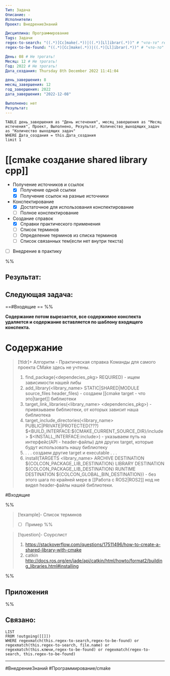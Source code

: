 ```yaml
---
Тип: Задача
Описание: -
Исполнители: 
Проект: ВнедрениеЗнаний

Дисциплина: Программирование
Tags: Задачи
regex-to-search: "((.*)[Cc]make(.*))|((.*)[Ll]ibrar(.*))" # "что-то" regex
regex-to-be-found: "((.*)[Cc]make(.*))|((.*)[Ll]ibrar(.*))" # "что-то" regex

День: 08 # Не трогать!
Месяц: 12 # Не трогать!
Год: 2022 # Не трогать!
Дата_создания: Thursday 8th December 2022 11:41:04

день_завершения: 8
месяц_завершения: 12
год_завершения: 2022
дата_завершения: "2022-12-08"

Выполнено: нет
Результат: 
---
```


```dataview
TABLE день_завершения as "День истечения", месяц_завершения as "Месяц истечения", Проект, Выполнено, Результат, Количество_выходящих_задач as "Количество выходящих задач"
WHERE Дата_создания = this.Дата_создания
limit 1
```
# [[cmake создание shared library cpp]]

- Получение источников и ссылок
	- [x] Получение одной ссылки
	- [x] Получение ссылок на разные источники
- Конспектирование
	- [x] Достаточное для использования конспектирование
	- [ ] Полное конспектирование
- Создание справок
	- [x] Справки практического применения
	- [ ] Список терминов
	- [ ] Определение терминов из списка терминов
	- [ ] Список связанных тем(если нет внутри текста)
- [ ] Внедрение в практику

%%
## Результат:



## Следующая задача:

==#Входящие ==
%%

**Содержание потом вырезается, все содержимое конспекта удаляется и содержание вставляется по шаблону входящего конспекта.**



# Содержание 
> [!tldr]+ Алгоритм - Практическая справка
> Команды для самого проекта CMake здесь не учтены.
> 1. find_paсkage(\<dependecies_pkg\> REQUIRED) - ищем зависимости нашей либы
> 2. add_library(\<library_name\> STATIC|SHARED|MODULE source_files header_files) - создаем [[cmake target - что это|target]] библиотеки
> 3. target_link_libraries(\<library_name\> \<dependencies_pkg\>) - привязываем библиотеки, от которых зависит наша библиотека
> 4. target_include_directories(\<library_name\>
> PUBLIC|PRIVATE|PROTECTED(???)
> \$\<BUILD_INTERFACE:\${CMAKE_CURRENT_SOURCE_DIR}/include\>
> \$\<INSTALL_INTERFACE:include\>) - указываем путь на интерфейс(API - header-файлы) для других target, которые будут использовать нашу библиотеку
> 5. . . . создаем другие target и executable . . . 
> 6. install(TARGETS \<library_name\>
> 		ARCHIVE DESTINATION ${COLCON_PACKAGE_LIB_DESTINATION}
> 		LIBRARY DESTINATION ${COLCON_PACKAGE_LIB_DESTINATION}
> 		RUNTIME DESTINATION ${COLCON_GLOBAL_BIN_DESTINATION}) - без этого шага по крайней мере в [[Работа с ROS2|ROS2]] нод не видел header-файлы нашей библиотеки.

#Входящие 

%%
> [!example]- Список терминов
> - [ ] Пример
%%

> [!question]- Соурслист
> 1. https://stackoverflow.com/questions/17511496/how-to-create-a-shared-library-with-cmake
> 2. catkin http://docs.ros.org/en/jade/api/catkin/html/howto/format2/building_libraries.html#installing

%%
## Приложения
%%

## Связано:

```dataview
LIST 
FROM !outgoing([[]])
WHERE regexmatch(this.regex-to-search,regex-to-be-found) or regexmatch(this.regex-to-search, file.name) or regexmatch(this.ключи,regex-to-be-found) or regexmatch(regex-to-search, this.regex-to-be-found)
```

---
#ВнедрениеЗнаний #Программирование/cmake 